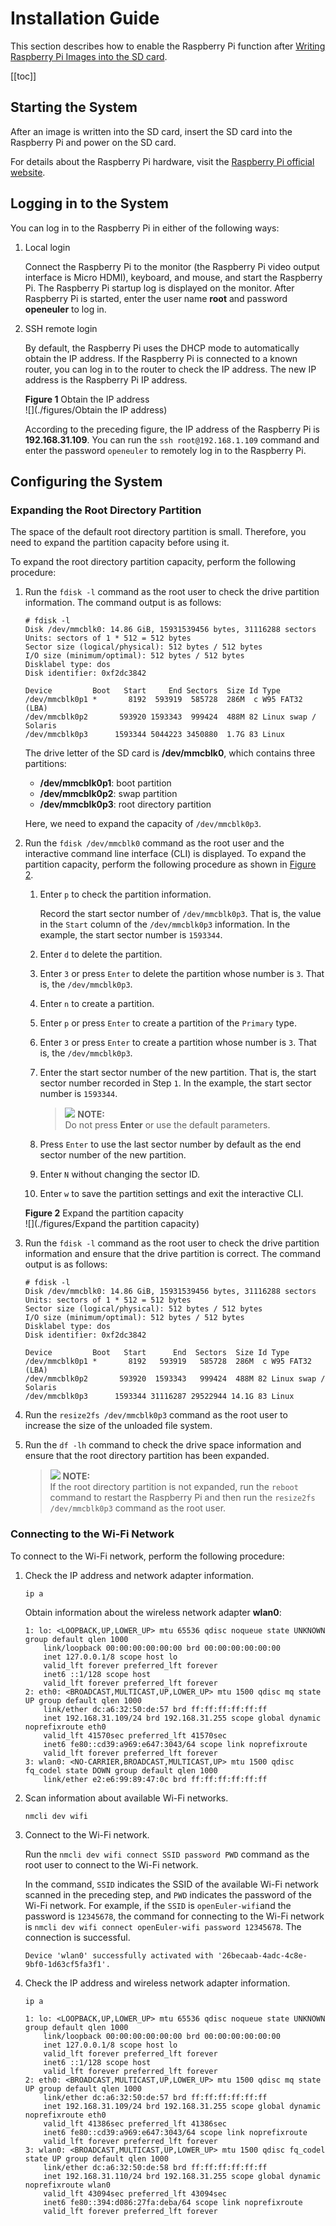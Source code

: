 # Installation Guide

This section describes how to enable the Raspberry Pi function after [Writing Raspberry Pi Images into the SD card](./安装方式介绍-1.html).

[[toc]]

## Starting the System

After an image is written into the SD card, insert the SD card into the Raspberry Pi and power on the SD card.

For details about the Raspberry Pi hardware, visit the [Raspberry Pi official website](https://www.raspberrypi.org/).

## Logging in to the System

You can log in to the Raspberry Pi in either of the following ways:

1. Local login
   
   Connect the Raspberry Pi to the monitor (the Raspberry Pi video output interface is Micro HDMI), keyboard, and mouse, and start the Raspberry Pi. The Raspberry Pi startup log is displayed on the monitor. After Raspberry Pi is started, enter the user name **root** and password **openeuler** to log in.

2. SSH remote login
   
   By default, the Raspberry Pi uses the DHCP mode to automatically obtain the IP address. If the Raspberry Pi is connected to a known router, you can log in to the router to check the IP address. The new IP address is the Raspberry Pi IP address.

   **Figure 1** Obtain the IP address<a name="zh-cn_topic_0151920806_f6ff7658b349942ea87f4521c0256c313"></a>  
   ![](./figures/Obtain the IP address)
   
   According to the preceding figure, the IP address of the Raspberry Pi is **192.168.31.109**. You can run the `ssh root@192.168.1.109` command and enter the password `openeuler` to remotely log in to the Raspberry Pi.

## Configuring the System

### Expanding the Root Directory Partition

The space of the default root directory partition is small. Therefore, you need to expand the partition capacity before using it.

To expand the root directory partition capacity, perform the following procedure:

1. Run the `fdisk -l` command as the root user to check the drive partition information. The command output is as follows:
   
   ```
   # fdisk -l
   Disk /dev/mmcblk0: 14.86 GiB, 15931539456 bytes, 31116288 sectors
   Units: sectors of 1 * 512 = 512 bytes
   Sector size (logical/physical): 512 bytes / 512 bytes
   I/O size (minimum/optimal): 512 bytes / 512 bytes
   Disklabel type: dos
   Disk identifier: 0xf2dc3842
   
   Device         Boot   Start     End Sectors  Size Id Type
   /dev/mmcblk0p1 *       8192  593919  585728  286M  c W95 FAT32 (LBA)
   /dev/mmcblk0p2       593920 1593343  999424  488M 82 Linux swap / Solaris
   /dev/mmcblk0p3      1593344 5044223 3450880  1.7G 83 Linux
   ```
   
   The drive letter of the SD card is **/dev/mmcblk0**, which contains three partitions:
   
   - **/dev/mmcblk0p1**: boot partition
   - **/dev/mmcblk0p2**: swap partition
   - **/dev/mmcblk0p3**: root directory partition
   
   Here, we need to expand the capacity of `/dev/mmcblk0p3`.

2. Run the `fdisk /dev/mmcblk0` command as the root user and the interactive command line interface (CLI) is displayed. To expand the partition capacity, perform the following procedure as shown in [Figure 2](#zh-cn_topic_0151920806_f6ff7658b349942ea87f4521c0256c315).
   
   1. Enter `p` to check the partition information.
      
      Record the start sector number of `/dev/mmcblk0p3`. That is, the value in the `Start` column of the `/dev/mmcblk0p3` information. In the example, the start sector number is `1593344`.
   
   2. Enter `d` to delete the partition.
   
   3. Enter `3` or press `Enter` to delete the partition whose number is `3`. That is, the `/dev/mmcblk0p3`.
   
   4. Enter `n` to create a partition.
   
   5. Enter `p` or press `Enter` to create a partition of the `Primary` type.
   
   6. Enter `3` or press `Enter` to create a partition whose number is `3`. That is, the `/dev/mmcblk0p3`.
   
   7. Enter the start sector number of the new partition. That is, the start sector number recorded in Step `1`. In the example, the start sector number is `1593344`.
      
      > ![](./public_sys-resources/icon-notice.gif) **NOTE:**   
Do not press **Enter** or use the default parameters.
   
   8. Press `Enter` to use the last sector number by default as the end sector number of the new partition.
   
   9. Enter `N` without changing the sector ID.
   
   10. Enter `w` to save the partition settings and exit the interactive CLI.
   
   **Figure 2** Expand the partition capacity<a name="zh-cn_topic_0151920806_f6ff7658b349942ea87f4521c0256c315"></a>  
![](./figures/Expand the partition capacity)

3. Run the `fdisk -l` command as the root user to check the drive partition information and ensure that the drive partition is correct. The command output is as follows:
   
   ```
   # fdisk -l
   Disk /dev/mmcblk0: 14.86 GiB, 15931539456 bytes, 31116288 sectors
   Units: sectors of 1 * 512 = 512 bytes
   Sector size (logical/physical): 512 bytes / 512 bytes
   I/O size (minimum/optimal): 512 bytes / 512 bytes
   Disklabel type: dos
   Disk identifier: 0xf2dc3842
   
   Device         Boot   Start      End  Sectors  Size Id Type
   /dev/mmcblk0p1 *       8192   593919   585728  286M  c W95 FAT32 (LBA)
   /dev/mmcblk0p2       593920  1593343   999424  488M 82 Linux swap / Solaris
   /dev/mmcblk0p3      1593344 31116287 29522944 14.1G 83 Linux
   ```

4. Run the `resize2fs /dev/mmcblk0p3` command as the root user to increase the size of the unloaded file system.

5. Run the `df -lh` command to check the drive space information and ensure that the root directory partition has been expanded.
   
   > ![](./public_sys-resources/icon-notice.gif) **NOTE:**   
If the root directory partition is not expanded, run the `reboot` command to restart the Raspberry Pi and then run the `resize2fs /dev/mmcblk0p3` command as the root user.

### Connecting to the Wi-Fi Network

To connect to the Wi-Fi network, perform the following procedure:

1. Check the IP address and network adapter information.
   
   `ip a`
   
   Obtain information about the wireless network adapter **wlan0**:
   
   ```
   1: lo: <LOOPBACK,UP,LOWER_UP> mtu 65536 qdisc noqueue state UNKNOWN group default qlen 1000
       link/loopback 00:00:00:00:00:00 brd 00:00:00:00:00:00
       inet 127.0.0.1/8 scope host lo
       valid_lft forever preferred_lft forever
       inet6 ::1/128 scope host
       valid_lft forever preferred_lft forever
   2: eth0: <BROADCAST,MULTICAST,UP,LOWER_UP> mtu 1500 qdisc mq state UP group default qlen 1000
       link/ether dc:a6:32:50:de:57 brd ff:ff:ff:ff:ff:ff
       inet 192.168.31.109/24 brd 192.168.31.255 scope global dynamic noprefixroute eth0
       valid_lft 41570sec preferred_lft 41570sec
       inet6 fe80::cd39:a969:e647:3043/64 scope link noprefixroute
       valid_lft forever preferred_lft forever
   3: wlan0: <NO-CARRIER,BROADCAST,MULTICAST,UP> mtu 1500 qdisc fq_codel state DOWN group default qlen 1000
       link/ether e2:e6:99:89:47:0c brd ff:ff:ff:ff:ff:ff
   ```

2. Scan information about available Wi-Fi networks.
   
   `nmcli dev wifi`

3. Connect to the Wi-Fi network.
   
   Run the `nmcli dev wifi connect SSID password PWD` command as the root user to connect to the Wi-Fi network.
   
   In the command, `SSID` indicates the SSID of the available Wi-Fi network scanned in the preceding step, and `PWD` indicates the password of the Wi-Fi network. For example, if the `SSID` is `openEuler-wifi`and the password is `12345678`, the command for connecting to the Wi-Fi network is `nmcli dev wifi connect openEuler-wifi password 12345678`. The connection is successful.
   
   ```
   Device 'wlan0' successfully activated with '26becaab-4adc-4c8e-9bf0-1d63cf5fa3f1'.
   ```

4. Check the IP address and wireless network adapter information.
   
   `ip a`
   
   ```
   1: lo: <LOOPBACK,UP,LOWER_UP> mtu 65536 qdisc noqueue state UNKNOWN group default qlen 1000
       link/loopback 00:00:00:00:00:00 brd 00:00:00:00:00:00
       inet 127.0.0.1/8 scope host lo
       valid_lft forever preferred_lft forever
       inet6 ::1/128 scope host
       valid_lft forever preferred_lft forever
   2: eth0: <BROADCAST,MULTICAST,UP,LOWER_UP> mtu 1500 qdisc mq state UP group default qlen 1000
       link/ether dc:a6:32:50:de:57 brd ff:ff:ff:ff:ff:ff
       inet 192.168.31.109/24 brd 192.168.31.255 scope global dynamic noprefixroute eth0
       valid_lft 41386sec preferred_lft 41386sec
       inet6 fe80::cd39:a969:e647:3043/64 scope link noprefixroute
       valid_lft forever preferred_lft forever
   3: wlan0: <BROADCAST,MULTICAST,UP,LOWER_UP> mtu 1500 qdisc fq_codel state UP group default qlen 1000
       link/ether dc:a6:32:50:de:58 brd ff:ff:ff:ff:ff:ff
       inet 192.168.31.110/24 brd 192.168.31.255 scope global dynamic noprefixroute wlan0
       valid_lft 43094sec preferred_lft 43094sec
       inet6 fe80::394:d086:27fa:deba/64 scope link noprefixroute
       valid_lft forever preferred_lft forever
   ```